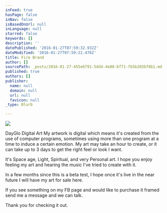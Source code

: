 ```yaml
---
inFeed: true
hasPage: false
inNav: false
isBasedOnUrl: null
inLanguage: null
starred: false
keywords: []
description: ''
datePublished: '2016-01-27T07:59:32.932Z'
dateModified: '2016-01-27T07:59:22.476Z'
title: Fire Brand
author: []
sourcePath: _posts/2016-01-27-455e6791-5dd4-4e88-bf71-fb5b203bf8b1.md
published: true
authors: []
publisher:
  name: null
  domain: null
  url: null
  favicon: null
_type: Blurb

---
```

![](https://s3-us-west-2.amazonaws.com/the-grid-img/p/bf5ef50833710941dd61254b70b866939fb93186.png)

DayGlo Digital Art My artwork is digital which means it's created from the use of computer programs, sometimes using more than one program at a time to induce a certain emotion. My art may take an hour to create, or it can take up to 3 days to get the right feel or look I want. 

It's Space age, Light, Spiritual, and very Personal art. I hope you enjoy feeling my art and hearing the music I've tried to create with it.

In a few months since this is a beta test, I hope once it's live in the near future I will have my art for sale here.

If you see something on my FB page and would like to purchase it framed send me a message and we can talk.

Thank you for checking it out.